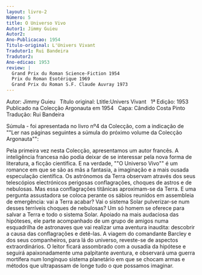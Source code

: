 ```yaml
---
layout: livro-2
Número: 5
title: O Universo Vivo
Autor1: Jimmy Guieu
Autor2: 
Ano-Publicacao: 1954
Titulo-original: L'Univers Vivant
Tradutor1: Rui Bandeira
Tradutor2: 
Ano-edicao: 1953
review: |
  Grand Prix du Roman Science-Fiction 1954
  Prix du Roman Esotérique 1969
  Grand Prix du Roman S.F. Claude Auvray 1973
---
```


Autor: Jimmy Guieu
 
Título original: Ltitle:Univers Vivant
 
1ª Edição: 1953
 
Publicado na Colecção Argonauta em 1954
 
Capa: Cândido Costa Pinto 
 
Tradução: Rui Bandeira

Súmula - foi apresentada no livro nº4 
da Colecção, com a indicação de ""Ler nas páginas seguintes a súmula do 
próximo volume da Colecção Argonauta"":

Pela primeira vez nesta Colecção, apresentamos um autor francês. A inteligência francesa não podia deixar de se interessar pela nova forma de literatura, a ficção científica. E na verdade, ""O Universo Vivo"" é um romance em que se são as mãs a fantasia, a imaginação e a mais ousada especulação científica.
Os astrónomos da Terra observam através dos seus telescópios electrónicos perigosas conflagrações, choques de astros e de nebulosas. Mas essa conflagrações titânicas aproximam-se da Terra. E uma pergunta assustadora se coloca perante os sábios reunidos em assembleia de emergência: vai a Terra acabar? Vai o sistema Solar pulverizar-se num desses terríveis choques de nebulosas?
Um só homem se oferece para salvar a Terra e todo o sistema Solar. Apoiado na mais audaciosa das hipóteses, ele parte acompanhado de um grupo de amigos numa esquadrilha de astronaves que vai realizar uma aventura inaudita: descobrir a causa das conflagrações e detê-las. A viagem do comandante Barcley e dos seus companheiros, para lá do universo, reveste-se de aspectos extraordinários. O leitor ficará assombrado com a ousadia da hipótese e seguirá apaixonadamente uma palpitante aventura, e observará uma guerra mortífera num longínquo sistema planetário em que se chocam armas e métodos que ultrapassam de longe tudo o que possamos imaginar.
